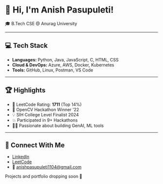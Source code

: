 # 👋 Hi, I'm Anish Pasupuleti!                      
                                                       
🎓 B.Tech CSE @ Anurag University               
            
---                                                 
                                                      
## 💻 Tech Stack                                    
                           
- **Languages:** Python, Java, JavaScript, C, HTML, CSS                 
- **Cloud & DevOps:** Azure, AWS, Docker, Kubernetes      
- **Tools:** GitHub, Linux, Postman, VS Code   
 
---   
  
## 🏆 Highlights

- 🧠 LeetCode Rating: **1711** (Top 14%) 
- 🥇 OpenCV Hackathon Winner ’22
- 💡 SIH College Level Finalist 2024
- 💥 Participated in 9+ Hackathons
- 👨‍💻 Passionate about building GenAI, ML tools

--- 

## 🔗 Connect With Me

- [LinkedIn](https://www.linkedin.com/in/anishpasupuleti/)
- [LeetCode](https://leetcode.com/u/AnishSai/)
- 📧 anishpasupuleti1104@gmail.com

Projects and portfolio dropping soon 🚀
